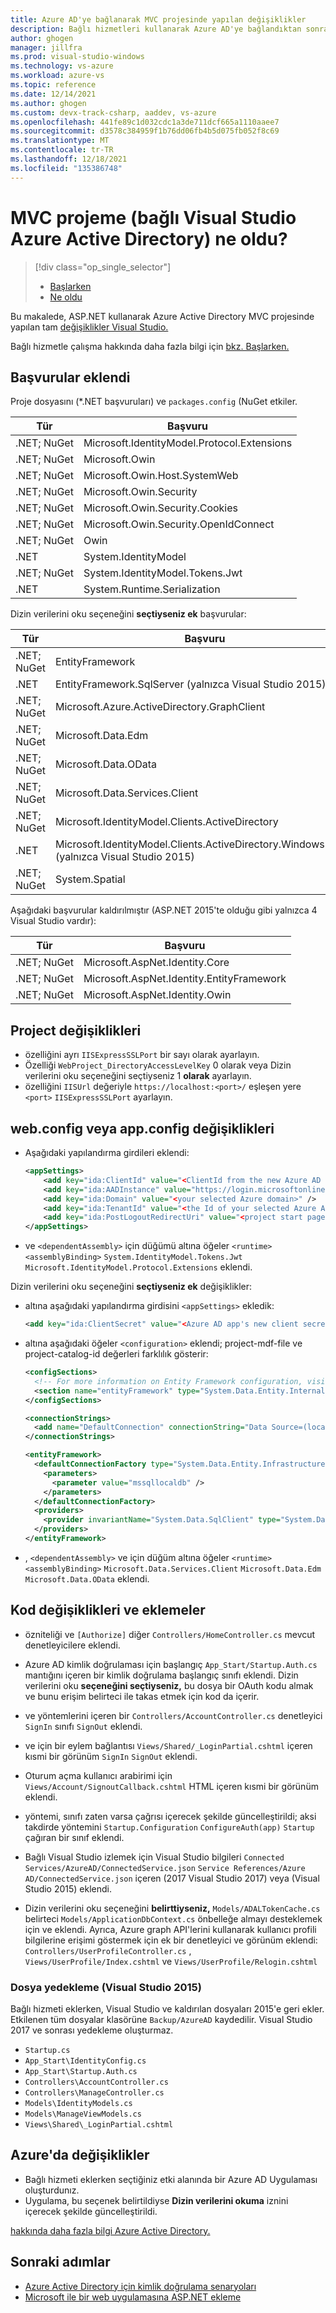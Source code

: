 ```yaml
---
title: Azure AD'ye bağlanarak MVC projesinde yapılan değişiklikler
description: Bağlı hizmetleri kullanarak Azure AD'ye bağlandıktan sonra MVC projenize Visual Studio açıklar
author: ghogen
manager: jillfra
ms.prod: visual-studio-windows
ms.technology: vs-azure
ms.workload: azure-vs
ms.topic: reference
ms.date: 12/14/2021
ms.author: ghogen
ms.custom: devx-track-csharp, aaddev, vs-azure
ms.openlocfilehash: 441fe89c1d032cdc1a3de711dcf665a1110aaee7
ms.sourcegitcommit: d3578c384959f1b76dd06fb4b5d075fb052f8c69
ms.translationtype: MT
ms.contentlocale: tr-TR
ms.lasthandoff: 12/18/2021
ms.locfileid: "135386748"
---
```

# <a name="what-happened-to-my-mvc-project-visual-studio-azure-active-directory-connected-service"></a>MVC projeme (bağlı Visual Studio Azure Active Directory) ne oldu?

> [!div class="op_single_selector"]
> - [Başlarken](vs-active-directory-dotnet-getting-started.md)
> - [Ne oldu](vs-active-directory-dotnet-what-happened.md)

Bu makalede, ASP.NET kullanarak Azure Active Directory MVC projesinde yapılan tam [değişiklikler Visual Studio.](vs-active-directory-add-connected-service.md)

Bağlı hizmetle çalışma hakkında daha fazla bilgi için [bkz. Başlarken.](vs-active-directory-dotnet-getting-started.md)

## <a name="added-references"></a>Başvurular eklendi

Proje dosyasını (*.NET başvuruları) ve `packages.config` (NuGet etkiler.

| Tür | Başvuru |
| --- | --- |
| .NET; NuGet | Microsoft.IdentityModel.Protocol.Extensions |
| .NET; NuGet | Microsoft.Owin |
| .NET; NuGet | Microsoft.Owin.Host.SystemWeb |
| .NET; NuGet | Microsoft.Owin.Security |
| .NET; NuGet | Microsoft.Owin.Security.Cookies |
| .NET; NuGet | Microsoft.Owin.Security.OpenIdConnect |
| .NET; NuGet | Owin |
| .NET        | System.IdentityModel |
| .NET; NuGet | System.IdentityModel.Tokens.Jwt |
| .NET        | System.Runtime.Serialization |

Dizin verilerini oku seçeneğini **seçtiyseniz ek** başvurular:

| Tür | Başvuru |
| --- | --- |
| .NET; NuGet | EntityFramework |
| .NET        | EntityFramework.SqlServer (yalnızca Visual Studio 2015) |
| .NET; NuGet | Microsoft.Azure.ActiveDirectory.GraphClient |
| .NET; NuGet | Microsoft.Data.Edm |
| .NET; NuGet | Microsoft.Data.OData |
| .NET; NuGet | Microsoft.Data.Services.Client |
| .NET; NuGet | Microsoft.IdentityModel.Clients.ActiveDirectory |
| .NET        | Microsoft.IdentityModel.Clients.ActiveDirectory.WindowsForms (yalnızca Visual Studio 2015) |
| .NET; NuGet | System.Spatial |

Aşağıdaki başvurular kaldırılmıştır (ASP.NET 2015'te olduğu gibi yalnızca 4 Visual Studio vardır):

| Tür | Başvuru |
| --- | --- |
| .NET; NuGet | Microsoft.AspNet.Identity.Core |
| .NET; NuGet | Microsoft.AspNet.Identity.EntityFramework |
| .NET; NuGet | Microsoft.AspNet.Identity.Owin |

## <a name="project-file-changes"></a>Project değişiklikleri

- özelliğini ayrı `IISExpressSSLPort` bir sayı olarak ayarlayın.
- Özelliği `WebProject_DirectoryAccessLevelKey` 0 olarak veya Dizin verilerini oku seçeneğini seçtiyseniz 1 **olarak** ayarlayın.
- özelliğini `IISUrl` değeriyle `https://localhost:<port>/` eşleşen yere `<port>` `IISExpressSSLPort` ayarlayın.

## <a name="webconfig-or-appconfig-changes"></a>web.config veya app.config değişiklikleri

- Aşağıdaki yapılandırma girdileri eklendi:

    ```xml
    <appSettings>
        <add key="ida:ClientId" value="<ClientId from the new Azure AD app>" />
        <add key="ida:AADInstance" value="https://login.microsoftonline.com/" />
        <add key="ida:Domain" value="<your selected Azure domain>" />
        <add key="ida:TenantId" value="<the Id of your selected Azure AD tenant>" />
        <add key="ida:PostLogoutRedirectUri" value="<project start page, such as https://localhost:44335>" />
    </appSettings>
    ```

- ve `<dependentAssembly>` için düğümü altına öğeler `<runtime><assemblyBinding>` `System.IdentityModel.Tokens.Jwt` `Microsoft.IdentityModel.Protocol.Extensions` eklendi.

Dizin verilerini oku seçeneğini **seçtiyseniz ek** değişiklikler:

- altına aşağıdaki yapılandırma girdisini `<appSettings>` ekledik:

    ```xml
    <add key="ida:ClientSecret" value="<Azure AD app's new client secret>" />
    ```

- altına aşağıdaki öğeler `<configuration>` eklendi; project-mdf-file ve project-catalog-id değerleri farklılık gösterir:

    ```xml
    <configSections>
      <!-- For more information on Entity Framework configuration, visit https://go.microsoft.com/fwlink/?LinkID=237468 -->
      <section name="entityFramework" type="System.Data.Entity.Internal.ConfigFile.EntityFrameworkSection, EntityFramework, Version=6.0.0.0, Culture=neutral, PublicKeyToken=b77a5c561934e089" requirePermission="false" />
    </configSections>

    <connectionStrings>
      <add name="DefaultConnection" connectionString="Data Source=(localdb)\MSSQLLocalDB;AttachDbFilename=|DataDirectory|\<project-mdf-file>.mdf;Initial Catalog=<project-catalog-id>;Integrated Security=True" providerName="System.Data.SqlClient" />
    </connectionStrings>

    <entityFramework>
      <defaultConnectionFactory type="System.Data.Entity.Infrastructure.LocalDbConnectionFactory, EntityFramework">
        <parameters>
          <parameter value="mssqllocaldb" />
        </parameters>
      </defaultConnectionFactory>
      <providers>
        <provider invariantName="System.Data.SqlClient" type="System.Data.Entity.SqlServer.SqlProviderServices, EntityFramework.SqlServer" />
      </providers>
    </entityFramework>
    ```

- , `<dependentAssembly>` ve için düğüm altına öğeler `<runtime><assemblyBinding>` `Microsoft.Data.Services.Client` `Microsoft.Data.Edm` `Microsoft.Data.OData` eklendi.

## <a name="code-changes-and-additions"></a>Kod değişiklikleri ve eklemeler

- özniteliği ve `[Authorize]` diğer `Controllers/HomeController.cs` mevcut denetleyicilere eklendi.

- Azure AD kimlik doğrulaması için başlangıç `App_Start/Startup.Auth.cs` mantığını içeren bir kimlik doğrulama başlangıç sınıfı eklendi. Dizin verilerini oku **seçeneğini seçtiyseniz,** bu dosya bir OAuth kodu almak ve bunu erişim belirteci ile takas etmek için kod da içerir.

- ve yöntemlerini içeren bir `Controllers/AccountController.cs` denetleyici `SignIn` sınıfı `SignOut` eklendi.

- ve için bir eylem bağlantısı `Views/Shared/_LoginPartial.cshtml` içeren kısmi bir görünüm `SignIn` `SignOut` eklendi.

- Oturum açma kullanıcı arabirimi için `Views/Account/SignoutCallback.cshtml` HTML içeren kısmi bir görünüm eklendi.

- yöntemi, sınıfı zaten varsa çağrısı içerecek şekilde güncelleştirildi; aksi takdirde yöntemini `Startup.Configuration` `ConfigureAuth(app)` `Startup` çağıran bir sınıf eklendi.

- Bağlı Visual Studio izlemek için Visual Studio bilgileri `Connected Services/AzureAD/ConnectedService.json` `Service References/Azure AD/ConnectedService.json` içeren (2017 Visual Studio 2017) veya (Visual Studio 2015) eklendi.

- Dizin verilerini oku seçeneğini **belirttiyseniz,** `Models/ADALTokenCache.cs` belirteci `Models/ApplicationDbContext.cs` önbelleğe almayı desteklemek için ve eklendi. Ayrıca, Azure graph API'lerini kullanarak kullanıcı profili bilgilerine erişimi göstermek için ek bir denetleyici ve görünüm eklendi: `Controllers/UserProfileController.cs` , `Views/UserProfile/Index.cshtml` ve `Views/UserProfile/Relogin.cshtml`

### <a name="file-backup-visual-studio-2015"></a>Dosya yedekleme (Visual Studio 2015)

Bağlı hizmeti eklerken, Visual Studio ve kaldırılan dosyaları 2015'e geri ekler. Etkilenen tüm dosyalar klasörüne `Backup/AzureAD` kaydedilir. Visual Studio 2017 ve sonrası yedekleme oluşturmaz.

- `Startup.cs`
- `App_Start\IdentityConfig.cs`
- `App_Start\Startup.Auth.cs`
- `Controllers\AccountController.cs`
- `Controllers\ManageController.cs`
- `Models\IdentityModels.cs`
- `Models\ManageViewModels.cs`
- `Views\Shared\_LoginPartial.cshtml`

## <a name="changes-on-azure"></a>Azure'da değişiklikler

- Bağlı hizmeti eklerken seçtiğiniz etki alanında bir Azure AD Uygulaması oluşturdunız.
- Uygulama, bu seçenek belirtildiyse **Dizin verilerini okuma** iznini içerecek şekilde güncelleştirildi.

[hakkında daha fazla bilgi Azure Active Directory.](https://azure.microsoft.com/services/active-directory/)

## <a name="next-steps"></a>Sonraki adımlar

- [Azure Active Directory için kimlik doğrulama senaryoları](/azure/active-directory/develop/authentication-vs-authorization)
- [Microsoft ile bir web uygulamasına ASP.NET ekleme](/azure/active-directory/develop/quickstart-v2-aspnet-webapp)